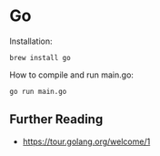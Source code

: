 # Go

Installation:

    brew install go

How to compile and run main.go:

	go run main.go

## Further Reading

* https://tour.golang.org/welcome/1

